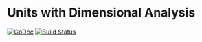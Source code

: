 # Units with Dimensional Analysis

[![GoDoc](http://godoc.org/github.com/antha-lang/units?status.svg)](http://godoc.org/github.com/antha-lang/units)
[![Build Status](https://travis-ci.org/antha-lang/units.svg?branch=master)](https://travis-ci.org/antha-lang/units)
